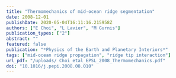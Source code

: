 ```yaml
---
title: "Thermomechanics of mid-ocean ridge segmentation"
date: 2008-12-01
publishDate: 2020-05-04T16:11:16.215958Z
authors: ["E Choi", "L Lavier", "M Gurnis"]
publication_types: ["2"]
abstract: ""
featured: false
publication: "*Physics of the Earth and Planetary Interiors*"
tags: ["mid-ocean ridge propagation", "ridge tip interaction"]
url_pdf: "/uploads/ Choi_etal_EPSL_2008_Thermomechanics.pdf"
doi: "10.1016/j.pepi.2008.08.010"
---
```



